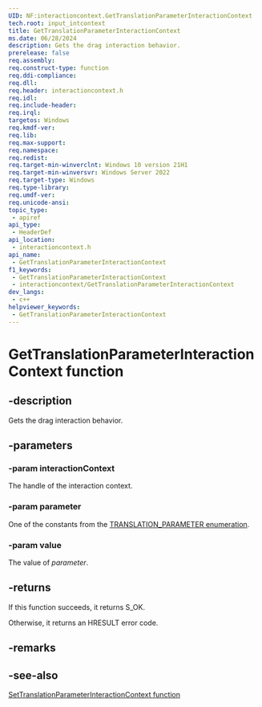 ```yaml
---
UID: NF:interactioncontext.GetTranslationParameterInteractionContext
tech.root: input_intcontext
title: GetTranslationParameterInteractionContext
ms.date: 06/28/2024
description: Gets the drag interaction behavior.
prerelease: false
req.assembly: 
req.construct-type: function
req.ddi-compliance: 
req.dll: 
req.header: interactioncontext.h
req.idl: 
req.include-header: 
req.irql: 
targetos: Windows
req.kmdf-ver: 
req.lib: 
req.max-support: 
req.namespace: 
req.redist: 
req.target-min-winverclnt: Windows 10 version 21H1
req.target-min-winversvr: Windows Server 2022
req.target-type: Windows
req.type-library: 
req.umdf-ver: 
req.unicode-ansi: 
topic_type:
 - apiref
api_type:
 - HeaderDef
api_location:
 - interactioncontext.h
api_name:
 - GetTranslationParameterInteractionContext
f1_keywords:
 - GetTranslationParameterInteractionContext
 - interactioncontext/GetTranslationParameterInteractionContext
dev_langs:
 - c++
helpviewer_keywords:
 - GetTranslationParameterInteractionContext
---
```


# GetTranslationParameterInteractionContext function

## -description

Gets the drag interaction behavior.

## -parameters

### -param interactionContext

The handle of the interaction context.

### -param parameter

One of the constants from the [TRANSLATION_PARAMETER enumeration](ne-interactioncontext-translation_parameter.md).

### -param value

The value of *parameter*.

## -returns

If this function succeeds, it returns S_OK.

Otherwise, it returns an HRESULT error code.

## -remarks

## -see-also

[SetTranslationParameterInteractionContext function](nf-interactioncontext-settranslationparameterinteractioncontext.md)

